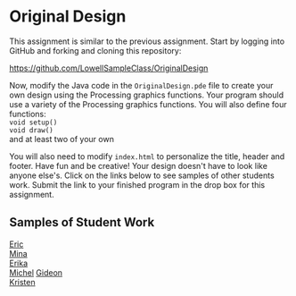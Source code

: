 Original Design
===============

This assignment is similar to the previous assignment. Start by logging into GitHub and forking and cloning this repository:  

https://github.com/LowellSampleClass/OriginalDesign  

Now, modify the Java code in the `OriginalDesign.pde` file to create your own design using the Processing graphics functions. Your program should use a variety of the Processing graphics functions. You will also
define four functions:  
`void setup()`  
`void draw()`  
and at least two of your own 

You will also need to modify `index.html` to personalize the title, header and footer. Have fun and be creative! Your design doesn't have to look like anyone else's. Click on the links below to see samples of other students work. Submit the link to your finished program in the drop box for this assignment.

Samples of Student Work
-----------------------
[Eric](http://ericheung1231.github.io/OriginalDesign/)     
[Mina](http://minataur.github.io/OriginalDesign/)  
[Erika](http://bekutaa.github.io/OriginalDesign/)  
[Michel](http://limichel.github.io/OriginalDesign/)
[Gideon](http://limichel.github.io/OriginalDesign/)  
[Kristen](http://kris-10.github.io/OriginalDesign/)  